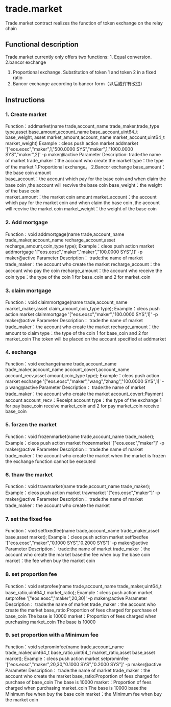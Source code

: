 # trade.market
Trade.market contract realizes the function of token exchange on the relay chain
## Functional description
Trade.market currently only offers two functions: 1. Equal conversion. 2.bancor exchange
1. Proportional exchange. Substitution of token 1 and token 2 in a fixed ratio
2. Bancor exchange according to bancor form（以后或许有改进）

## Instructions

### 1. Create market
Function：addmarket(name trade,account_name trade_maker,trade_type type,asset base_amount,account_name base_account,uint64_t base_weight,
               asset market_amount,account_name market_account,uint64_t market_weight)
Example：cleos push action market addmarket '["eos.eosc","maker",1,"500.0000 SYS","maker",1,"1000.0000 SYS","maker",2]' -p maker@active
Parameter Description:
trade:the name of market
trade_maker：the account who create the market
type：the type of the market     1.Proportional exchange。    2.Bancor exchange
base_amount：the base coin amount    
base_account：the account which pay for the base coin  and when claim the base coin ,the account will recvive the base coin
base_weight：the weight of the base coin          
market_amount：the market coin amount
market_account：the account which pay for the market coin  and when claim the base coin ,the account will recvive the market coin
market_weight：the weight of the base coin        

### 2. Add mortgage
Function：void addmortgage(name trade,account_name trade_maker,account_name recharge_account,asset recharge_amount,coin_type type);
Example：cleos push action market addmortgage '["eos.eosc","maker","maker","100.0000 SYS",1]' -p maker@active
Parameter Description：
trade:the name of market
trade_maker：the account who create the market
recharge_account：the account who pay the coin
recharge_amount：the account who receive the coin
type：the type of the coin            1 for base_coin and 2 for market_coin

### 3. claim mortgage
Function：void claimmortgage(name trade,account_name market_maker,asset claim_amount,coin_type type);
Example：cleos push action market claimmortgage '["eos.eosc","maker","100.0000 SYS",1]' -p maker@active
Parameter Description：
trade:the name of market
trade_maker：the account who create the market
recharge_amount：the amount to claim 
type：the type of the coin            1 for base_coin and 2 for market_coin
The token will be placed on the account specified at addmarket

### 4. exchange
Function：void exchange(name trade,account_name trade_maker,account_name account_covert,account_name account_recv,asset amount,coin_type type);
Example：cleos push action market exchange '["eos.eosc","maker","wang","zhang","100.0000 SYS",1]' -p wang@active
Parameter Description：
trade:the name of market
trade_maker：the account who create the market
account_covert:Payment account
account_recv：Receipt account
type：the type of the exchange      1 for pay base_coin  receive market_coin and 2 for pay market_coin receive base_coin

### 5. forzen the market
Function：void frozenmarket(name trade,account_name trade_maker);
Example：cleos push action market frozenmarket '["eos.eosc","maker"]' -p maker@active
Parameter Description：
trade:the name of market
trade_maker：the account who create the market
when the market is frozen the exchange function cannot be executed

### 6. thaw the market
Function：void trawmarket(name trade,account_name trade_maker);
Example：cleos push action market trawmarket '["eos.eosc","maker"]' -p maker@active
Parameter Description：
trade:the name of market
trade_maker：the account who create the market

### 7. set the fixed fee
Function：void setfixedfee(name trade,account_name trade_maker,asset base,asset market);
Example：cleos push action market setfixedfee '["eos.eosc","maker","0.1000 SYS","0.2000 SYS"]' -p maker@active
Parameter Description：
trade:the name of market
trade_maker：the account who create the market
base:the fee when buy the base coin
market：the fee when buy the market coin

### 8. set proportion fee
Function：void setprofee(name trade,account_name trade_maker,uint64_t base_ratio,uint64_t market_ratio);
Example：cleos push action market setprofee '["eos.eosc","maker",20,30]' -p maker@active
Parameter Description：
trade:the name of market
trade_maker：the account who create the market
base_ratio:Proportion of fees charged for purchase of base_coin The base is 10000
market：Proportion of fees charged when purchasing market_coin  The base is 10000

### 9. set proportion with a Minimum fee
Function：void setprominfee(name trade,account_name trade_maker,uint64_t base_ratio,uint64_t market_ratio,asset base,asset market);
Example：cleos push action market setprominfee '["eos.eosc","maker",20,30,"0.1000 SYS","0.2000 SYS"]' -p maker@active
Parameter Description：
trade:the name of market
trade_maker：the account who create the market
base_ratio:Proportion of fees charged for purchase of base_coin The base is 10000
market：Proportion of fees charged when purchasing market_coin  The base is 10000
base:the Minimum fee when buy the base coin
market：the Minimum fee when buy the market coin



